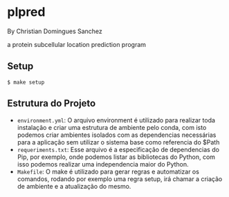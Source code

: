 # plpred

By Christian Domingues Sanchez

a protein subcellular location prediction program

## Setup

```
$ make setup
```

## Estrutura do Projeto

- `environment.yml`: O arquivo environment é utilizado para realizar toda instalação e criar uma estrutura de ambiente pelo conda, com isto podemos criar ambientes isolados com as dependencias necessárias para a aplicação sem utilizar o sistema base como referencia do $Path
- `requeriments.txt`: Esse arquivo é a especificação de dependencias do Pip, por exemplo, onde podemos listar as bibliotecas do Python, com isso podemos realizar uma independencia maior do Python.
- `Makefile`: O make é utilizado para gerar regras e automatizar os comandos, rodando por exemplo uma regra setup, irá chamar a criação de ambiente e a atualização do mesmo.